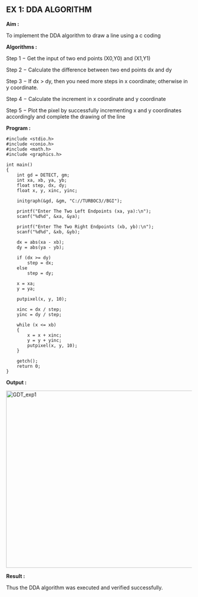 ## EX 1: DDA ALGORITHM 

**Aim :**

To  implement the DDA algorithm to draw a line using a c coding

**Algorithms :**

Step 1 − Get the input of two end points (X0,Y0) and (X1,Y1)

Step 2 − Calculate the difference between two end points dx and  dy 

Step 3 − If dx > dy, then you need more steps in x coordinate; otherwise in y coordinate.

Step 4 − Calculate the increment in x coordinate and y coordinate

Step 5 − Plot the pixel by successfully incrementing x and y coordinates accordingly and complete the drawing of the line

**Program :**
```
#include <stdio.h>
#include <conio.h>
#include <math.h>
#include <graphics.h>

int main() 
{
    int gd = DETECT, gm;
    int xa, xb, ya, yb;
    float step, dx, dy;
    float x, y, xinc, yinc;

    initgraph(&gd, &gm, "C://TURBOC3//BGI");

    printf("Enter The Two Left Endpoints (xa, ya):\n");
    scanf("%d%d", &xa, &ya);

    printf("Enter The Two Right Endpoints (xb, yb):\n");
    scanf("%d%d", &xb, &yb);

    dx = abs(xa - xb);
    dy = abs(ya - yb);

    if (dx >= dy)
        step = dx;
    else
        step = dy;

    x = xa;
    y = ya;

    putpixel(x, y, 10);

    xinc = dx / step;
    yinc = dy / step;

    while (x <= xb) 
    {
        x = x + xinc;
        y = y + yinc;
        putpixel(x, y, 10);
    }

    getch();
    return 0;
}

```

**Output :**



<img width="642" height="480" alt="GDT_exp1" src="https://github.com/user-attachments/assets/5bd8f73d-4629-4298-b071-c5cbbb825b2f" />



**Result :**



 Thus the DDA algorithm was executed and verified successfully.

